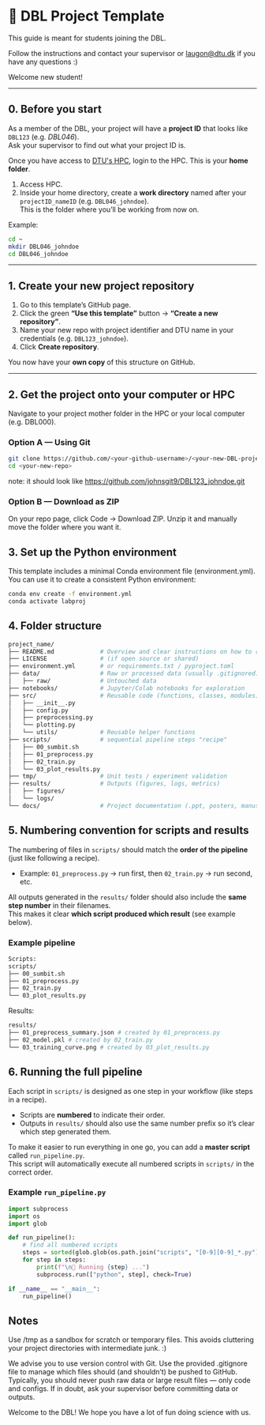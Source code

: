 # 🚀 DBL Project Template

This guide is meant for students joining the DBL.  

Follow the instructions and contact your supervisor or [laugon@dtu.dk](mailto:laugon@dtu.dk) if you have any questions :)

Welcome new student!

---

## 0. Before you start
As a member of the DBL, your project will have a **project ID** that looks like `DBL123` (e.g. *DBL046*).  
Ask your supervisor to find out what your project ID is.  

Once you have access to [DTU's HPC](https://www.hpc.dtu.dk/?page_id=497), login to the HPC. This is your **home folder**.  

1. Access HPC.  
2. Inside your home directory, create a **work directory** named after your `projectID_nameID` (e.g. `DBL046_johndoe`).  
   This is the folder where you’ll be working from now on.  

Example:
```bash
cd ~
mkdir DBL046_johndoe
cd DBL046_johndoe
```
---

## 1. Create your new project repository
1. Go to this template’s GitHub page.  
2. Click the green **“Use this template”** button → **“Create a new repository”**.  
3. Name your new repo with project identifier and DTU name in your credentials (e.g. `DBL123_johndoe`).  
4. Click **Create repository**.  

You now have your **own copy** of this structure on GitHub.  

---

## 2. Get the project onto your computer or HPC

Navigate to your project mother folder in the HPC or your local computer (e.g. DBL000).

### Option A — Using Git
```bash
git clone https://github.com/<your-github-username>/<your-new-DBL-project-repo>.git
cd <your-new-repo>
```
note: it should look like https://github.com/johnsgit9/DBL123_johndoe.git

### Option B — Download as ZIP
On your repo page, click Code → Download ZIP.
Unzip it and manually move the folder where you want it.


## 3. Set up the Python environment

This template includes a minimal Conda environment file (environment.yml).
You can use it to create a consistent Python environment:
```bash
conda env create -f environment.yml
conda activate labproj
```

## 4. Folder structure
```bash
project_name/
├── README.md             # Overview and clear instructions on how to run
├── LICENSE               # (if open source or shared)
├── environment.yml       # or requirements.txt / pyproject.toml
├── data/                 # Raw or processed data (usually .gitignored)
│   ├── raw/              # Untouched data
├── notebooks/            # Jupyter/Colab notebooks for exploration
├── src/                  # Reusable code (functions, classes, modules) "shelf"
│   ├── __init__.py
│   ├── config.py
│   ├── preprocessing.py
│   └── plotting.py      
│   └── utils/            # Reusable helper functions
├── scripts/              # sequential pipeline steps "recipe"
│   ├── 00_sumbit.sh
│   ├── 01_preprocess.py
│   ├── 02_train.py
│   └── 03_plot_results.py
├── tmp/                  # Unit tests / experiment validation
├── results/              # Outputs (figures, logs, metrics)
│   ├── figures/
│   └── logs/
└── docs/                 # Project documentation (.ppt, posters, manuscripts)
```

## 5. Numbering convention for scripts and results

The numbering of files in `scripts/` should match the **order of the pipeline** (just like following a recipe).  
- Example: `01_preprocess.py` → run first, then `02_train.py` → run second, etc.

All outputs generated in the `results/` folder should also include the **same step number** in their filenames.  
This makes it clear **which script produced which result** (see example below).

### Example pipeline
```bash
Scripts:
scripts/
├── 00_sumbit.sh
├── 01_preprocess.py
├── 02_train.py
└── 03_plot_results.py
```

Results:
```bash
results/
├── 01_preprocess_summary.json # created by 01_preprocess.py
├── 02_model.pkl # created by 02_train.py
└── 03_training_curve.png # created by 03_plot_results.py
```

## 6. Running the full pipeline

Each script in `scripts/` is designed as one step in your workflow (like steps in a recipe).  
- Scripts are **numbered** to indicate their order.  
- Outputs in `results/` should also use the same number prefix so it’s clear which step generated them.  

To make it easier to run everything in one go, you can add a **master script** called `run_pipeline.py`.  
This script will automatically execute all numbered scripts in `scripts/` in the correct order.


### Example `run_pipeline.py`
```python
import subprocess
import os
import glob

def run_pipeline():
    # find all numbered scripts
    steps = sorted(glob.glob(os.path.join("scripts", "[0-9][0-9]_*.py")))
    for step in steps:
        print(f"\n🚀 Running {step} ...")
        subprocess.run(["python", step], check=True)

if __name__ == "__main__":
    run_pipeline()
```

## Notes

Use /tmp as a sandbox for scratch or temporary files. This avoids cluttering your project directories with intermediate junk. :)

We advise you to use version control with Git. Use the provided .gitignore file to manage which files should (and shouldn’t) be pushed to GitHub. Typically, you should never push raw data or large result files — only code and configs. If in doubt, ask your supervisor before committing data or outputs.

Welcome to the DBL! We hope you have a lot of fun doing science with us.




